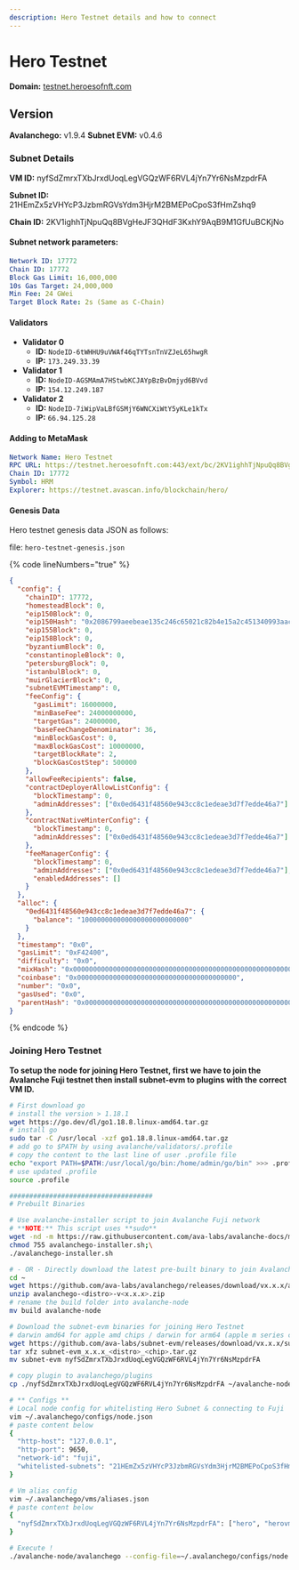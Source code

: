 ```yaml
---
description: Hero Testnet details and how to connect
---
```


# Hero Testnet

**Domain:** [testnet.heroesofnft.com](https://testnet.heroesofnft.com/ext/bc/p91WZe6xXivSgCBZwWwJmAfyxM92r819G7sqqRrYYRPzy49bP/rpc)

## Version

**Avalanchego:** v1.9.4
**Subnet EVM:** v0.4.6

### Subnet Details

**VM ID:** nyfSdZmrxTXbJrxdUoqLegVGQzWF6RVL4jYn7Yr6NsMzpdrFA

**Subnet ID:** 21HEmZx5zVHYcP3JzbmRGVsYdm3HjrM2BMEPoCpoS3fHmZshq9

**Chain ID:** 2KV1ighhTjNpuQq8BVgHeJF3QHdF3KxhY9AqB9M1GfUuBCKjNo

#### Subnet network parameters:

```yml
Network ID: 17772
Chain ID: 17772
Block Gas Limit: 16,000,000
10s Gas Target: 24,000,000
Min Fee: 24 GWei
Target Block Rate: 2s (Same as C-Chain)
```

#### Validators

* **Validator 0**
  * **ID:** `NodeID-6tWHHU9uVWAf46qTYTsnTnVZJeL65hwgR`
  * **IP:** `173.249.33.39`
* **Validator 1**&#x20;
  * **ID:** `NodeID-AGSMAmA7HStwbKCJAYpBzBvDmjyd6BVvd`
  * **IP:** `154.12.249.187`
* **Validator 2**
  * **ID:** `NodeID-7iWipVaLBfGSMjY6WNCXiWtY5yKLe1kTx`&#x20;
  * **IP:** `66.94.125.28`

#### Adding to MetaMask

```yaml
Network Name: Hero Testnet
RPC URL: https://testnet.heroesofnft.com:443/ext/bc/2KV1ighhTjNpuQq8BVgHeJF3QHdF3KxhY9AqB9M1GfUuBCKjNo/rpc
Chain ID: 17772
Symbol: HRM
Explorer: https://testnet.avascan.info/blockchain/hero/
```

#### Genesis Data

Hero testnet genesis data JSON as follows:

file: `hero-testnet-genesis.json`

{% code lineNumbers="true" %}
```json
{
  "config": {
    "chainID": 17772,
    "homesteadBlock": 0,
    "eip150Block": 0,
    "eip150Hash": "0x2086799aeebeae135c246c65021c82b4e15a2c451340993aacfd2751886514f0",
    "eip155Block": 0,
    "eip158Block": 0,
    "byzantiumBlock": 0,
    "constantinopleBlock": 0,
    "petersburgBlock": 0,
    "istanbulBlock": 0,
    "muirGlacierBlock": 0,
    "subnetEVMTimestamp": 0,
    "feeConfig": {
      "gasLimit": 16000000,
      "minBaseFee": 24000000000,
      "targetGas": 24000000,
      "baseFeeChangeDenominator": 36,
      "minBlockGasCost": 0,
      "maxBlockGasCost": 10000000,
      "targetBlockRate": 2,
      "blockGasCostStep": 500000
    },
    "allowFeeRecipients": false,
    "contractDeployerAllowListConfig": {
      "blockTimestamp": 0,
      "adminAddresses": ["0x0ed6431f48560e943cc8c1edeae3d7f7edde46a7"]
    },
    "contractNativeMinterConfig": {
      "blockTimestamp": 0,
      "adminAddresses": ["0x0ed6431f48560e943cc8c1edeae3d7f7edde46a7"]
    },
    "feeManagerConfig": {
      "blockTimestamp": 0,
      "adminAddresses": ["0x0ed6431f48560e943cc8c1edeae3d7f7edde46a7"],
      "enabledAddresses": []
    }
  },
  "alloc": {
    "0ed6431f48560e943cc8c1edeae3d7f7edde46a7": {
      "balance": "100000000000000000000000000"
    }
  },
  "timestamp": "0x0",
  "gasLimit": "0xF42400",
  "difficulty": "0x0",
  "mixHash": "0x0000000000000000000000000000000000000000000000000000000000000000",
  "coinbase": "0x0000000000000000000000000000000000000000",
  "number": "0x0",
  "gasUsed": "0x0",
  "parentHash": "0x0000000000000000000000000000000000000000000000000000000000000000"
}
```
{% endcode %}

### Joining Hero Testnet

**To setup the node for joining Hero Testnet, first we have to join the Avalanche Fuji testnet then install subnet-evm to plugins with the correct VM ID.**

```bash
# First download go
# install the version > 1.18.1
wget https://go.dev/dl/go1.18.8.linux-amd64.tar.gz
# install go
sudo tar -C /usr/local -xzf go1.18.8.linux-amd64.tar.gz
# add go to $PATH by using avalanche/validators/.profile
# copy the content to the last line of user .profile file
echo "export PATH=$PATH:/usr/local/go/bin:/home/admin/go/bin" >>> .profile
# use updated .profile
source .profile

####################################
# Prebuilt Binaries

# Use avalanche-installer script to join Avalanche Fuji network
# **NOTE:** This script uses **sudo**
wget -nd -m https://raw.githubusercontent.com/ava-labs/avalanche-docs/master/scripts/avalanchego-installer.sh;\
chmod 755 avalanchego-installer.sh;\
./avalanchego-installer.sh

# - OR - Directly download the latest pre-built binary to join Avalanche Fuji
cd ~
wget https://github.com/ava-labs/avalanchego/releases/download/vx.x.x/avalanchego-<distro>-vx.x.x.zip
unzip avalanchego-<distro>-v<x.x.x>.zip
# rename the build folder into avalanche-node
mv build avalanche-node

# Download the subnet-evm binaries for joining Hero Testnet
# darwin amd64 for apple amd chips / darwin for arm64 (apple m series chips)
wget https://github.com/ava-labs/subnet-evm/releases/download/vx.x.x/subnet-evm_x.x.x_<distro>_<chip>.tar.gz
tar xfz subnet-evm_x.x.x_<distro>_<chip>.tar.gz
mv subnet-evm nyfSdZmrxTXbJrxdUoqLegVGQzWF6RVL4jYn7Yr6NsMzpdrFA

# copy plugin to avalanchego/plugins
cp ./nyfSdZmrxTXbJrxdUoqLegVGQzWF6RVL4jYn7Yr6NsMzpdrFA ~/avalanche-node/plugins/

# ** Configs **
# Local node config for whitelisting Hero Subnet & connecting to Fuji
vim ~/.avalanchego/configs/node.json
# paste content below
{
  "http-host": "127.0.0.1",
  "http-port": 9650,
  "network-id": "fuji",
  "whitelisted-subnets": "21HEmZx5zVHYcP3JzbmRGVsYdm3HjrM2BMEPoCpoS3fHmZshq9"
}

# Vm alias config
vim ~/.avalanchego/vms/aliases.json
# paste content below
{
  "nyfSdZmrxTXbJrxdUoqLegVGQzWF6RVL4jYn7Yr6NsMzpdrFA": ["hero", "herovm", "hvm"]
}

# Execute !
./avalanche-node/avalanchego --config-file=~/.avalanchego/configs/node.json
```
